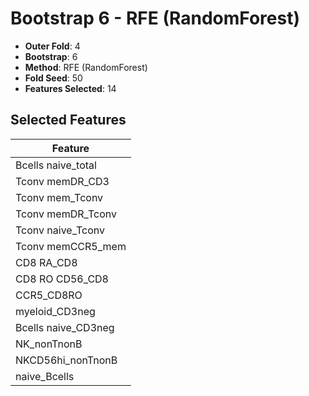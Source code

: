 # Bootstrap 6 - RFE (RandomForest)

- **Outer Fold**: 4
- **Bootstrap**: 6
- **Method**: RFE (RandomForest)
- **Fold Seed**: 50
- **Features Selected**: 14

## Selected Features

| Feature |
|---------|
| Bcells naive_total |
| Tconv memDR_CD3 |
| Tconv mem_Tconv |
| Tconv memDR_Tconv |
| Tconv naive_Tconv |
| Tconv memCCR5_mem |
| CD8 RA_CD8 |
| CD8 RO CD56_CD8 |
| CCR5_CD8RO |
| myeloid_CD3neg |
| Bcells naive_CD3neg |
| NK_nonTnonB |
| NKCD56hi_nonTnonB |
| naive_Bcells |
